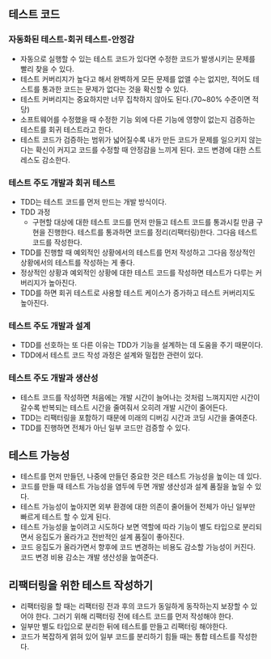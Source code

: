 ## 테스트 코드
### 자동화된 테스트-회귀 테스트-안정감
- 자동으로 실행할 수 있는 테스트 코드가 있다면 수정한 코드가 발생시키는 문제를 빨리 찾을 수 있다.
- 테스트 커버리지가 높다고 해서 완벽하게 모든 문제를 없앨 수는 없지만, 적어도 테스트를 통과한 코드는 문제가 없다는 것을 확신할 수 있다.
- 테스트 커버리지는 중요하지만 너무 집착하지 않아도 된다.(70~80% 수준이면 적당)
- 소프트웨어를 수정했을 때 수정한 기능 외에 다른 기능에 영향이 없는지 검증하는 테스트를 회귀 테스트라고 한다.
- 테스트 코드가 검증하는 범위가 넓어질수록 내가 만든 코드가 문제를 일으키지 않는다는 확신이 커지고 코드를 수정할 때 안정감을 느끼게 된다. 코드 변경에 대한 스트레스도 감소한다.

### 테스트 주도 개발과 회귀 테스트
- TDD는 테스트 코드를 먼저 만드는 개발 방식이다. 
- TDD 과정
	- 구현할 대상에 대한 테스트 코드를 먼저 만들고 테스트 코드를 통과시킬 만큼 구현을 진행한다. 테스트를 통과하면 코드를 정리(리팩터링)한다. 그다음 테스트 코드를 작성한다. 
- TDD를 진행할 때 예외적인 상황에서의 테스트를 먼저 작성하고 그다음 정상적인 상황에서의 테스트를 작성하는 게 좋다.
- 정상적인 상황과 예외적인 상황에 대한 테스트 코드를 작성하면 테스트가 다루는 커버리지가 높아진다.
- TDD를 하면 회귀 테스트로 사용할 테스트 케이스가 증가하고 테스트 커버리지도 높아진다.

### 테스트 주도 개발과 설계
- TDD를 선호하는 또 다른 이유는 TDD가 기능을 설계하는 데 도움을 주기 때문이다.
- TDD에서 테스트 코드 작성 과정은 설계와 밀접한 관련이 있다.

### 테스트 주도 개발과 생산성
- 테스트 코드를 작성하면 처음에는 개발 시간이 늘어나는 것처럼 느껴지지만 시간이 갈수록 반복되는 테스트 시간을 줄여줘서 오히려 개발 시간이 줄어든다.
- TDD는 리팩터링을 포함하기 때문에 미래의 디버깅 시간과 코딩 시간을 줄여준다.
- TDD를 진행하면 전체가 아닌 일부 코드만 검증할 수 있다.

## 테스트 가능성
- 테스트를 먼저 만들던, 나중에 만들던 중요한 것은 테스트 가능성을 높이는 데 있다.
- 코드를 만들 때 테스트 가능성을 염두에 두면 개발 생산성과 설계 품질을 높일 수 있다.
- 테스트 가능성이 높아지면 외부 환경에 대한 의존이 줄어들어 전체가 아닌 일부만 빠르게 테스트 할 수 있게 된다.
- 테스트 가능성을 높이려고 시도하다 보면 역할에 따라 기능이 별도 타입으로 분리되면서 응집도가 올라가고 전반적인 설계 품질이 좋아진다.
- 코드 응집도가 올라가면서 향후에 코드 변경하는 비용도 감소할 가능성이 커진다. 코드 변경 비용 감소는 개발 생산성을 높여준다.

## 리팩터링을 위한 테스트 작성하기
- 리팩터링을 할 때는 리팩터링 전과 후의 코드가 동일하게 동작하는지 보장할 수 있어야 한다. 그러기 위해 리팩터링 전에 테스트 코드를 먼저 작성해야 한다.
- 일부만 별도 타입으로 분리한 뒤에 테스트를 만들고 리팩터링 해야한다.
- 코드가 복잡하게 얽혀 있어 일부 코드를 분리하기 힘들 때는 통합 테스트를 작성한다.
